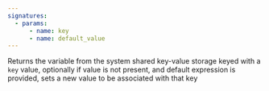 ```yaml
---
signatures:
  - params:
      - name: key
      - name: default_value
---
```


Returns the variable from the system shared key-value storage keyed with a `key` value, optionally if value is
not present, and default expression is provided, sets a new value to be associated with that key
